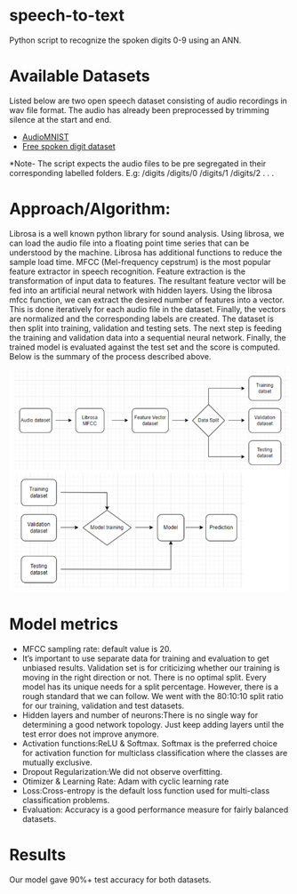 # speech-to-text
Python script to recognize the spoken digits 0-9 using an ANN.

# Available Datasets
Listed below are two open speech dataset consisting of audio recordings in wav file format. The audio has already been preprocessed by trimming silence at the start and end.

- [AudioMNIST](https://github.com/soerenab/AudioMNIST)
- [Free spoken digit dataset](https://github.com/Jakobovski/free-spoken-digit-dataset)

*Note- The script expects the audio files to be pre segregated in their corresponding labelled folders.
E.g:
/digits
/digits/0
/digits/1
/digits/2
.
.
.

# Approach/Algorithm:
Librosa is a well known python library for sound analysis. Using librosa, we can load the audio file into a floating point time series that can be understood by the machine.
Librosa has additional functions to reduce the sample load time.
MFCC (Mel-frequency cepstrum) is the most popular feature extractor in speech recognition. Feature extraction is the transformation of input data to features. The resultant feature vector will be fed into an artificial neural network with hidden layers. Using the librosa mfcc function, we can extract the desired number of features into a vector. This is done iteratively for each audio file in the dataset. Finally, the vectors are normalized and the corresponding labels are created. 
The dataset is then split into training, validation and testing sets. The next step is feeding the training and validation data into a sequential neural network. Finally, the trained model is evaluated against the test set and the score is computed.
Below is the summary of the process described above.

![alt text](https://github.com/nirmitshetty/speech-to-text/blob/main/approach.png?raw=true)

# Model metrics
- MFCC sampling rate: default value is 20.
- It’s important to use separate data for training and evaluation to get unbiased results. Validation set is for criticizing whether our training is moving in the right
direction or not. There is no optimal split. Every model has its unique needs for a split percentage. However, there is a rough standard that we can follow. We went with the 80:10:10 split ratio for our training, validation and test datasets.
- Hidden layers and number of neurons:There is no single way for determining a good network topology. Just keep adding layers until the test error does not improve anymore.
- Activation functions:ReLU & Softmax. Softmax is the preferred choice for activation function for multiclass classification where the classes are mutually exclusive.
- Dropout Regularization:We did not observe overfitting.
- Otimizer & Learning Rate: Adam with cyclic learning rate
- Loss:Cross-entropy is the default loss function used for multi-class classification problems.
- Evaluation: Accuracy is a good performance measure for fairly balanced datasets.

# Results
Our model gave 90%+ test accuracy for both datasets.
